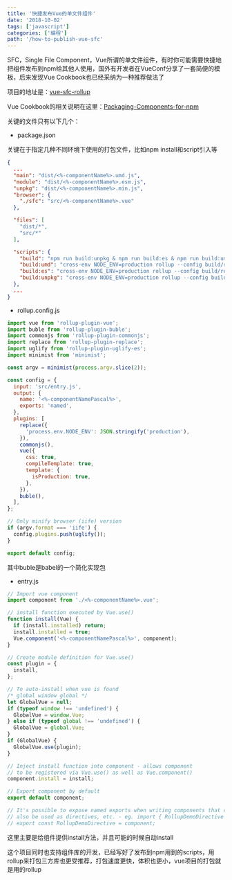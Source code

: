 ```yaml
---
title: '快捷发布Vue的单文件组件'
date: '2018-10-02'
tags: ['javascript']
categories: ['编程']
path: '/how-to-publish-vue-sfc'
---
```


SFC，Single File Component，Vue所谓的单文件组件，有时你可能需要快捷地把组件发布到npm给其他人使用，国外有开发者在VueConf分享了一套简便的模板，后来发现Vue Cookbook也已经采纳为一种推荐做法了

项目的地址是：[vue-sfc-rollup](<https://github.com/team-innovation/vue-sfc-rollup>)

Vue Cookbook的相关说明在这里：[Packaging-Components-for-npm](<https://vuejs.org/v2/cookbook/packaging-sfc-for-npm.html#Packaging-Components-for-npm>)

关键的文件只有以下几个：

- package.json 

关键在于指定几种不同环境下使用的打包文件，比如npm install和script引入等

```json
{
  ...
  "main": "dist/<%-componentName%>.umd.js",
  "module": "dist/<%-componentName%>.esm.js",
  "unpkg": "dist/<%-componentName%>.min.js",
  "browser": {
    "./sfc": "src/<%-componentName%>.vue"
  },

  "files": [
    "dist/*",
    "src/*"
  ],

  "scripts": {
    "build": "npm run build:unpkg & npm run build:es & npm run build:umd",
    "build:umd": "cross-env NODE_ENV=production rollup --config build/rollup.config.js --format umd --file dist/<%-componentName%>.umd.js",
    "build:es": "cross-env NODE_ENV=production rollup --config build/rollup.config.js --format es --file dist/<%-componentName%>.esm.js",
    "build:unpkg": "cross-env NODE_ENV=production rollup --config build/rollup.config.js --format iife --file dist/<%-componentName%>.min.js"
  },
  ...
}
```

- rollup.config.js 

```javascript
import vue from 'rollup-plugin-vue';
import buble from 'rollup-plugin-buble';
import commonjs from 'rollup-plugin-commonjs';
import replace from 'rollup-plugin-replace';
import uglify from 'rollup-plugin-uglify-es';
import minimist from 'minimist';

const argv = minimist(process.argv.slice(2));

const config = {
  input: 'src/entry.js',
  output: {
    name: '<%-componentNamePascal%>',
    exports: 'named',
  },
  plugins: [
    replace({
      'process.env.NODE_ENV': JSON.stringify('production'),
    }),
    commonjs(),
    vue({
      css: true,
      compileTemplate: true,
      template: {
        isProduction: true,
      },
    }),
    buble(),
  ],
};

// Only minify browser (iife) version
if (argv.format === 'iife') {
  config.plugins.push(uglify());
}

export default config;
```

其中buble是babel的一个简化实现包

- entry.js 

```javascript
// Import vue component
import component from './<%-componentName%>.vue';

// install function executed by Vue.use()
function install(Vue) {
  if (install.installed) return;
  install.installed = true;
  Vue.component('<%-componentNamePascal%>', component);
}

// Create module definition for Vue.use()
const plugin = {
  install,
};

// To auto-install when vue is found
/* global window global */
let GlobalVue = null;
if (typeof window !== 'undefined') {
  GlobalVue = window.Vue;
} else if (typeof global !== 'undefined') {
  GlobalVue = global.Vue;
}
if (GlobalVue) {
  GlobalVue.use(plugin);
}

// Inject install function into component - allows component
// to be registered via Vue.use() as well as Vue.component()
component.install = install;

// Export component by default
export default component;

// It's possible to expose named exports when writing components that can
// also be used as directives, etc. - eg. import { RollupDemoDirective } from 'rollup-demo';
// export const RollupDemoDirective = component;
```

这里主要是给组件提供install方法，并且可能的时候自动install

这个项目同时也支持组件库的开发，已经写好了发布到npm用到的scripts，用rollup来打包三方库也更受推荐，打包速度更快，体积也更小，vue项目的打包就是用的rollup


